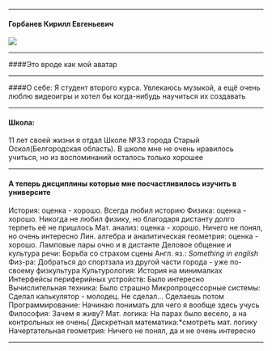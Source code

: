 ---
#### Горбанев Кирилл Евгеньевич

![](https://vecherka.spb.ru/wp-content/uploads/2021/05/яяяяяяяяяяяяяя-7-1024x682.jpg)

***
####Это вроде как мой аватар

***
####О себе: Я студент второго курса. Увлекаюсь музыкой, а ещё очень люблю видеоигры и хотел бы когда-нибудь научиться их создавать

***
#### Школа:
11 лет своей жизни я отдал Школе №33 города Старый Оскол(Белгородская область). В школе мне не очень нравилось учиться, но из воспоминаний осталось только хорошее

***

#### А теперь дисциплины которые мне посчастливилось изучить в университе
История: оценка - хорошо. Всегда любил историю
Физика: оценка - хорошо. Никогда не любил физику, но благодаря дистанту долго терпеть её не пришлось
Мат. анализ: оценка - хорошо. Ничего не понял, но очень интересно
Лин. алгебра и аналитическая геометрия: оценка - хорошо. Ламповые пары очно и в дистанте
Деловое общение и культура речи: Борьба со страхом сцены
Англ. яз.: *Something in english*
Физ-ра: Добраться до спортзала из другой части города - уже по-своему физкультура
Культурология: История на минималках
Интерфейсы периферийных устройств: Было интересно
Вычислительная техника: Было страшно
Микропроцессорные системы: Сделал калькулятор - молодец. Не сделал... Сделаешь потом
Программирование: Начинаю понимать для чего я вообще здесь учусь
Философия: Зачем я живу?
Мат. логика: На парах было весело, а на контрольных не очень(
Дискретная математика:*смотреть мат. логику
Начертательная геометрия: Ничего не понял, да и не очень интересно

***



